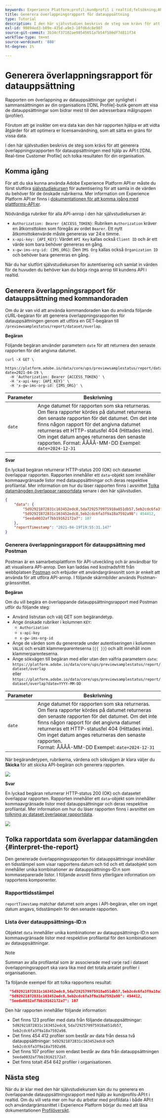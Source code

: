 ```yaml
---
keywords: Experience Platform;profil;kundprofil i realtid;felsökning;API;rapportering;dataset overlap report;profildata
title: Generera överlappningsrapport för datauppsättning
type: Tutorial
description: I den här självstudien beskrivs de steg som krävs för att generera överlappningsrapporten för datauppsättningen med hjälp av kundprofils-API:t i realtid.
exl-id: 90894ed3-b09e-435d-a9e3-18fd6dc8e907
source-git-commit: 3b34cf37182ae98545651a7b54f586df7d811f34
workflow-type: tm+mt
source-wordcount: '888'
ht-degree: 1%

---
```


# Generera överlappningsrapport för datauppsättning

Rapporten om överlappning av datauppsättningar ger synlighet i sammansättningen av din organisations [!DNL Profile]-butik genom att visa de datauppsättningar som bidrar mest till den adresserbara målgruppen (profiler).

Förutom att ge insikter om era data kan den här rapporten hjälpa er att vidta åtgärder för att optimera er licensanvändning, som att sätta en gräns för vissa data.

I den här självstudien beskrivs de steg som krävs för att generera överlappningsrapporten för datauppsättningen med hjälp av API:t [!DNL Real-time Customer Profile] och tolka resultaten för din organisation.

## Komma igång

För att du ska kunna använda Adobe Experience Platform API:er måste du först slutföra [självstudiekursen](https://www.adobe.com/go/platform-api-authentication-en) för autentisering för att samla in de värden du behöver för de önskade rubrikerna. Mer information om Experience Platform API:er finns i [dokumentationen för att komma igång med plattforms-API:er](../../landing/api-guide.md).

Nödvändiga rubriker för alla API-anrop i den här självstudiekursen är:

* `Authorization: Bearer {ACCESS_TOKEN}`: Rubriken  `Authorization` kräver en åtkomsttoken som föregås av ordet  `Bearer`. Ett nytt åtkomsttokenvärde måste genereras var 24:e timme.
* `x-api-key: {API_KEY}`: Värdet  `API Key` kallas också  `Client ID` och är ett värde som bara behöver genereras en gång.
* `x-gw-ims-org-id: {IMS_ORG}`: Den  `IMS Org` kallas också  `Organization ID` och behöver bara genereras en gång.

När du har slutfört självstudiekursen för autentisering och samlat in värden för de huvuden du behöver kan du börja ringa anrop till kundens API i realtid.

## Generera överlappningsrapport för datauppsättning med kommandoraden

Om du är van vid att använda kommandoraden kan du använda följande cURL-begäran för att generera överlappningsrapporten för datauppsättningen genom att utföra en GET-begäran till `/previewsamplestatus/report/dataset/overlap`.

**Begäran**

Följande begäran använder parametern `date` för att returnera den senaste rapporten för det angivna datumet.

```shell
curl -X GET \
  https://platform.adobe.io/data/core/ups/previewsamplestatus/report/dataset/overlap?date=2021-04-19 \
  -H 'Authorization: Bearer {ACCESS_TOKEN}' \
  -H 'x-api-key: {API_KEY}' \
  -H 'x-gw-ims-org-id: {IMS_ORG}' \
```

| Parameter | Beskrivning |
|---|---|
| `date` | Ange datumet för rapporten som ska returneras. Om flera rapporter kördes på datumet returneras den senaste rapporten för det datumet. Om det inte finns någon rapport för det angivna datumet returneras ett HTTP-statusfel 404 (Hittades inte). Om inget datum anges returneras den senaste rapporten. Format: ÅÅÅÅ-MM-DD Exempel: `date=2024-12-31` |

**Svar**

En lyckad begäran returnerar HTTP-status 200 (OK) och datasetet överlappar rapporten. Rapporten innehåller ett `data`-objekt som innehåller kommaavgränsade listor med datauppsättningar och deras respektive profilantal. Mer information om hur du läser rapporten finns i avsnittet [Tolka datamängden överlappar rapportdata](#interpret-the-report) senare i den här självstudien.

```json
{
    "data": {
        "5d92921872831c163452edc8,5da7292579975918a851db57,5eb2cdc6fa3f9a18a7592a98": 123,
        "5d92921872831c163452edc8,5eb2cdc6fa3f9a18a7592a98": 454412,
        "5eeda0032af7bb19162172a7": 107
    },
    "reportTimestamp": "2021-04-19T19:55:31.147"
}
```

### Generera överlappningsrapport för datauppsättning med Postman

Postman är en samarbetsplattform för API-utveckling och är användbar för att visualisera API-anrop. Den kan laddas ned kostnadsfritt från webbplatsen [Postman](https://www.postman.com) och erbjuder ett användargränssnitt som är enkelt att använda för att utföra API-anrop. I följande skärmbilder används Postman-gränssnittet.

**Begäran**

Om du vill begära en överlappande datauppsättningsrapport med Postman utför du följande steg:

* Använd listrutan och välj GET som begärandetyp.
* Ange önskade rubriker i kolumnen `KEY`:
   * `Authorization`
   * `x-api-key`
   * `x-gw-ims-org-id`
* Ange de värden som du genererade under autentiseringen i kolumnen `VALUE` och ersätt klammerparenteserna (`{{ }}`) och allt innehåll inom klammerparenteserna.
* Ange sökvägen till begäran med eller utan den valfria parametern `date`:
   `https://platform.adobe.io/data/core/ups/previewsamplestatus/report/dataset/overlap`\
   eller
   `https://platform.adobe.io/data/core/ups/previewsamplestatus/report/dataset/overlap?date=YYYY-MM-DD`

| Parameter | Beskrivning |
|---|---|
| `date` | Ange datumet för rapporten som ska returneras. Om flera rapporter kördes på datumet returneras den senaste rapporten för det datumet. Om det inte finns någon rapport för det angivna datumet returneras ett HTTP-statusfel 404 (Hittades inte). Om inget datum anges returneras den senaste rapporten. <br/>Format: ÅÅÅÅ-MM-DD Exempel: `date=2024-12-31` |

När begärandetypen, rubrikerna, värdena och sökvägen är klara väljer du **Skicka** för att skicka API-begäran och generera rapporten.

![](../images/dataset-overlap-report/postman-request.png)

**Svar**

En lyckad begäran returnerar HTTP-status 200 (OK) och datasetet överlappar rapporten. Rapporten innehåller ett `data`-objekt som innehåller kommaavgränsade listor med datauppsättningar och deras respektive profilantal. Mer information om hur du läser rapporten finns i avsnittet om [tolkning av dataset överlappar rapportdata](#interpret-the-report).

![](../images/dataset-overlap-report/postman-response.png)

## Tolka rapportdata som överlappar datamängden {#interpret-the-report}

Den genererade överlappningsrapporten för datauppsättningar innehåller en tidsstämpel som visar rapportens datum och tid och ett dataobjekt som innehåller unika kombinationer av datauppsättnings-ID:n som kommaseparerade listor. I följande avsnitt finns ytterligare information om rapportens komponenter.

### Rapporttidsstämpel

`reportTimestamp` matchar datumet som anges i API-begäran, eller om inget datum angavs, tidsstämpeln för den senaste rapporten.

### Lista över datauppsättnings-ID:n

Objektet `data` innehåller unika kombinationer av datauppsättnings-ID:n som kommaavgränsade listor med respektive profilantal för den kombinationen av datauppsättningar.

>[!NOTE]
>
>Summan av alla profilantal som är associerade med varje rad i dataset överlappningsrapport ska vara lika med det totala antalet profiler i organisationen.

Ta följande exempel för att tolka rapportens resultat:

```json
  "5d92921872831c163452edc8,5da7292579975918a851db57,5eb2cdc6fa3f9a18a7592a98": 123,
  "5d92921872831c163452edc8,5eb2cdc6fa3f9a18a7592a98": 454412,
  "5eeda0032af7bb19162172a7": 107
```

Den här rapporten innehåller följande information:

* Det finns 123 profiler med data från följande datauppsättningar: `5d92921872831c163452edc8`, `5da7292579975918a851db57`, `5eb2cdc6fa3f9a18a7592a98`.
* Det finns 454 412 profiler som består av data från dessa två datauppsättningar: `5d92921872831c163452edc8` och `5eb2cdc6fa3f9a18a7592a98`.
* Det finns 107 profiler som endast består av data från datauppsättningen `5eeda0032af7bb19162172a7`.
* Det finns totalt 454 642 profiler i organisationen.

## Nästa steg

När du är klar med den här självstudiekursen kan du nu generera en överlappande datauppsättningsrapport med hjälp av kundprofils-API:t i realtid. Om du vill veta mer om hur du arbetar med profildata i både API:t och användargränssnittet i Experience Platform börjar du med att läsa dokumentationen [Profilöversikt](../home.md).

